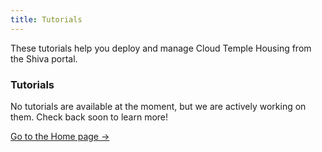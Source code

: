 ```yaml
---
title: Tutorials
---
```


These tutorials help you deploy and manage Cloud Temple Housing from the Shiva portal.

<div class="card">
  <h3>Tutorials</h3>
  <p>No tutorials are available at the moment, but we are actively working on them. Check back soon to learn more!</p>
  <a href="../" class="card-link">Go to the Home page &rarr;</a>
</div>
